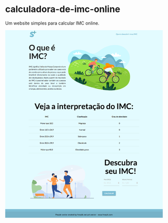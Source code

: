 # calculadora-de-imc-online
Um website simples para calcular IMC online.

![Print do Website](https://github.com/rodrigodasilv/calculadora-de-imc-online/blob/main/README/index.png)
